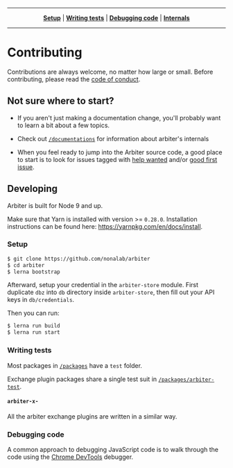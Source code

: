 ----

<p align="center" class="toc">
   <strong><a href="#setup">Setup</a></strong>
   |
   <strong><a href="#writing-tests">Writing tests</a></strong>
   |
   <strong><a href="#debugging-code">Debugging code</a></strong>
   |
   <strong><a href="#internals">Internals</a></strong>
</p>

----


# Contributing

Contributions are always welcome, no matter how large or small. Before
contributing, please read the
[code of conduct](https://github.com/nonalab/arbiter/blob/master/documentation/CODE_OF_CONDUCT.md).

## Not sure where to start?

- If you aren't just making a documentation change, you'll probably want to learn a bit about a few topics.

- Check out [`/documentations`](https://github.com/nonalab/arbiter/tree/master/documentations) for information about arbiter's internals

- When you feel ready to jump into the Arbiter source code, a good place to start is to look for issues tagged with [help wanted](https://github.com/nonalab/arbiter/labels/help%20wanted) and/or [good first issue](https://github.com/nonalab/arbiter/labels/good%20first%20issue).

## Developing

Arbiter is built for Node 9 and up.

Make sure that Yarn is installed with version >= `0.28.0`.
Installation instructions can be found here: https://yarnpkg.com/en/docs/install.

### Setup

```sh
$ git clone https://github.com/nonalab/arbiter
$ cd arbiter
$ lerna bootstrap
```

Afterward, setup your credential in the `arbiter-store` module. First duplicate `dbz` into `db` directory inside `arbiter-store`, then fill out your API keys in `db/credentials`.

Then you can run:

```sh
$ lerna run build
$ lerna run start
```

### Writing tests

Most packages in [`/packages`](https://github.com/nonalab/arbiter/tree/master/packages) have a `test` folder.

Exchange plugin packages share a single test suit in [`/packages/arbiter-test`](https://github.com/nonalab/arbiter/tree/master/arbiter-test).

#### `arbiter-x-`

All the arbiter exchange plugins are written in a similar way.

### Debugging code

A common approach to debugging JavaScript code is to walk through the code using the [Chrome DevTools](https://developers.google.com/web/tools/chrome-devtools/) debugger.
